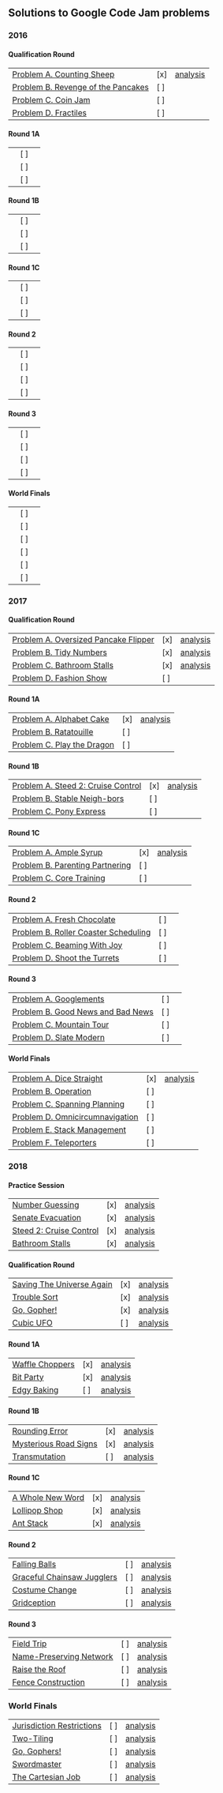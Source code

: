 ## Solutions to Google Code Jam problems

### 2016

#### Qualification Round

|                                                                                                                 |     |                                                                                      |
|-----------------------------------------------------------------------------------------------------------------|-----|--------------------------------------------------------------------------------------|
| [Problem A. Counting Sheep](https://codejam.withgoogle.com/codejam/contest/6254486/dashboard#s=p0&a=0)          | [x] | [analysis](https://codejam.withgoogle.com/codejam/contest/6254486/dashboard#s=a&a=0) |
| [Problem B. Revenge of the Pancakes](https://codejam.withgoogle.com/codejam/contest/6254486/dashboard#s=p1&a=0) | [ ] | []() |
| [Problem C. Coin Jam](https://codejam.withgoogle.com/codejam/contest/6254486/dashboard#s=p2&a=0)                | [ ] | []() |
| [Problem D. Fractiles](https://codejam.withgoogle.com/codejam/contest/6254486/dashboard#s=p3&a=0)               | [ ] |                                                                                      |

#### Round 1A

|                                                                                                               |     |                                                                                      |
|---------------------------------------------------------------------------------------------------------------|-----|--------------------------------------------------------------------------------------|
| []()             | [ ] | []() |
| []()               | [ ] |          |
| []()           | [ ] |          |

#### Round 1B

|                                                                                                               |     |                                                                                   |
|---------------------------------------------------------------------------------------------------------------|-----|-----------------------------------------------------------------------------------|
| []()   | [ ] | []() |
| []()         | [ ] |          |
| []()              | [ ] |          |

#### Round 1C

|                                                                                                               |     |                                                                                      |
|---------------------------------------------------------------------------------------------------------------|-----|--------------------------------------------------------------------------------------|
| []()               | [ ] | []() |
| []()      | [ ] |          |
| []()             | [ ] |          |

#### Round 2

|                                                                                                               |     |          |
|---------------------------------------------------------------------------------------------------------------|-----|----------|
| []()           | [ ] |          |
| []() | [ ] |          |
| []()          | [ ] |          |
| []()         | [ ] |          |

#### Round 3

|                                                                                                               |     |          |
|---------------------------------------------------------------------------------------------------------------|-----|----------|
| []()               | [ ] |          |
| []()    | [ ] |          |
| []()             | [ ] |          |
| []()              | [ ] |          |

#### World Finals

|                                                                                                               |     |          |
|---------------------------------------------------------------------------------------------------------------|-----|----------|
| []()             | [ ] | []() |
| []()                 | [ ] |          |
| []()         | [ ] |          |
| []()      | [ ] |          |
| []()          | [ ] |          |
| []()               | [ ] |          |

### 2017

#### Qualification Round

|                                                                                                               |     |                                                                                      |
|---------------------------------------------------------------------------------------------------------------|-----|--------------------------------------------------------------------------------------|
| [Problem A. Oversized Pancake Flipper](https://codejam.withgoogle.com/codejam/contest/3264486/dashboard#s=p0) | [x] | [analysis](https://codejam.withgoogle.com/codejam/contest/3264486/dashboard#s=a&a=0) |
| [Problem B. Tidy Numbers](https://codejam.withgoogle.com/codejam/contest/3264486/dashboard#s=p1)              | [x] | [analysis](https://codejam.withgoogle.com/codejam/contest/3264486/dashboard#s=a&a=1) |
| [Problem C. Bathroom Stalls](https://codejam.withgoogle.com/codejam/contest/3264486/dashboard#s=p2)           | [x] | [analysis](https://codejam.withgoogle.com/codejam/contest/3264486/dashboard#s=a&a=2) |
| [Problem D. Fashion Show](https://codejam.withgoogle.com/codejam/contest/3264486/dashboard#s=p3)              | [ ] |                                                                                      |

#### Round 1A

|                                                                                                               |     |                                                                                      |
|---------------------------------------------------------------------------------------------------------------|-----|--------------------------------------------------------------------------------------|
| [Problem A. Alphabet Cake](https://codejam.withgoogle.com/codejam/contest/5304486/dashboard#s=p0)             | [x] | [analysis](https://codejam.withgoogle.com/codejam/contest/5304486/dashboard#s=a&a=0) |
| [Problem B. Ratatouille](https://codejam.withgoogle.com/codejam/contest/5304486/dashboard#s=p1)               | [ ] |          |
| [Problem C. Play the Dragon](https://codejam.withgoogle.com/codejam/contest/5304486/dashboard#s=p2)           | [ ] |          |

#### Round 1B

|                                                                                                               |     |                                                                                   |
|---------------------------------------------------------------------------------------------------------------|-----|-----------------------------------------------------------------------------------|
| [Problem A. Steed 2: Cruise Control](https://codejam.withgoogle.com/codejam/contest/8294486/dashboard#s=p0)   | [x] | [analysis](https://codejam.withgoogle.com/codejam/contest/8294486/dashboard#s=p0) |
| [Problem B. Stable Neigh-bors](https://codejam.withgoogle.com/codejam/contest/8294486/dashboard#s=p1)         | [ ] |          |
| [Problem C. Pony Express](https://codejam.withgoogle.com/codejam/contest/8294486/dashboard#s=p2)              | [ ] |          |

#### Round 1C

|                                                                                                               |     |                                                                                      |
|---------------------------------------------------------------------------------------------------------------|-----|--------------------------------------------------------------------------------------|
| [Problem A. Ample Syrup](https://codejam.withgoogle.com/codejam/contest/3274486/dashboard#s=p0)               | [x] | [analysis](https://codejam.withgoogle.com/codejam/contest/3274486/dashboard#s=a&a=0) |
| [Problem B. Parenting Partnering](https://codejam.withgoogle.com/codejam/contest/3274486/dashboard#s=p1)      | [ ] |          |
| [Problem C. Core Training](https://codejam.withgoogle.com/codejam/contest/3274486/dashboard#s=p2)             | [ ] |          |

#### Round 2

|                                                                                                               |     |          |
|---------------------------------------------------------------------------------------------------------------|-----|----------|
| [Problem A. Fresh Chocolate](https://codejam.withgoogle.com/codejam/contest/5314486/dashboard#s=p0)           | [ ] |          |
| [Problem B. Roller Coaster Scheduling](https://codejam.withgoogle.com/codejam/contest/5314486/dashboard#s=p1) | [ ] |          |
| [Problem C. Beaming With Joy](https://codejam.withgoogle.com/codejam/contest/5314486/dashboard#s=p2)          | [ ] |          |
| [Problem D. Shoot the Turrets](https://codejam.withgoogle.com/codejam/contest/5314486/dashboard#s=p3)         | [ ] |          |

#### Round 3

|                                                                                                               |     |          |
|---------------------------------------------------------------------------------------------------------------|-----|----------|
| [Problem A. Googlements](https://codejam.withgoogle.com/codejam/contest/8304486/dashboard#s=p0)               | [ ] |          |
| [Problem B. Good News and Bad News](https://codejam.withgoogle.com/codejam/contest/8304486/dashboard#s=p1)    | [ ] |          |
| [Problem C. Mountain Tour](https://codejam.withgoogle.com/codejam/contest/8304486/dashboard#s=p2)             | [ ] |          |
| [Problem D. Slate Modern](https://codejam.withgoogle.com/codejam/contest/8304486/dashboard#s=p3)              | [ ] |          |

#### World Finals

|                                                                                                               |     |          |
|---------------------------------------------------------------------------------------------------------------|-----|----------|
| [Problem A. Dice Straight](https://codejam.withgoogle.com/codejam/contest/6314486/dashboard#s=p0)             | [x] | [analysis](https://codejam.withgoogle.com/codejam/contest/6314486/dashboard#s=a&a=0) |
| [Problem B. Operation](https://codejam.withgoogle.com/codejam/contest/6314486/dashboard#s=p1)                 | [ ] |          |
| [Problem C. Spanning Planning](https://codejam.withgoogle.com/codejam/contest/6314486/dashboard#s=p2)         | [ ] |          |
| [Problem D. Omnicircumnavigation](https://codejam.withgoogle.com/codejam/contest/6314486/dashboard#s=p3)      | [ ] |          |
| [Problem E. Stack Management](https://codejam.withgoogle.com/codejam/contest/6314486/dashboard#s=p4)          | [ ] |          |
| [Problem F. Teleporters](https://codejam.withgoogle.com/codejam/contest/6314486/dashboard#s=p5)               | [ ] |          |


### 2018

#### Practice Session

|                                                                                                                       |     |                                                                                                       |
|-----------------------------------------------------------------------------------------------------------------------|-----|-------------------------------------------------------------------------------------------------------|
| [Number Guessing](https://codejam.withgoogle.com/2018/challenges/0000000000000130/dashboard)                          | [x] | [analysis](https://codejam.withgoogle.com/2018/challenges/0000000000000130/analysis/0000000000000523) |
| [Senate Evacuation](https://codejam.withgoogle.com/2018/challenges/0000000000000130/dashboard/00000000000004c0)       | [x] | [analysis](https://codejam.withgoogle.com/2018/challenges/0000000000000130/analysis/00000000000004c0) |
| [Steed 2: Cruise Control](https://codejam.withgoogle.com/2018/challenges/0000000000000130/dashboard/0000000000000524) | [x] | [analysis](https://codejam.withgoogle.com/2018/challenges/0000000000000130/analysis/0000000000000524) |
| [Bathroom Stalls](https://codejam.withgoogle.com/2018/challenges/0000000000000130/dashboard/0000000000000652)         | [x] | [analysis](https://codejam.withgoogle.com/2018/challenges/0000000000000130/analysis/0000000000000652) |

#### Qualification Round

|                                                                                                            |     |                                                                                                       |
|------------------------------------------------------------------------------------------------------------|-----|-------------------------------------------------------------------------------------------------------|
| [Saving The Universe Again](https://codejam.withgoogle.com/2018/challenges/00000000000000cb/dashboard)     | [x] | [analysis](https://codejam.withgoogle.com/2018/challenges/00000000000000cb/analysis/0000000000007966) |
| [Trouble Sort](https://codejam.withgoogle.com/2018/challenges/00000000000000cb/dashboard/00000000000079cb) | [x] | [analysis](https://codejam.withgoogle.com/2018/challenges/00000000000000cb/analysis/00000000000079cb) |
| [Go, Gopher!](https://codejam.withgoogle.com/2018/challenges/00000000000000cb/dashboard/0000000000007a30)  | [x] | [analysis](https://codejam.withgoogle.com/2018/challenges/00000000000000cb/analysis/0000000000007a30) |
| [Cubic UFO](https://codejam.withgoogle.com/2018/challenges/00000000000000cb/dashboard/00000000000079cc)    | [ ] | [analysis](https://codejam.withgoogle.com/2018/challenges/00000000000000cb/analysis/00000000000079cc) |

#### Round 1A

|                                                                                                           |     |                                                                                                       |
|-----------------------------------------------------------------------------------------------------------|-----|-------------------------------------------------------------------------------------------------------|
| [Waffle Choppers](https://codejam.withgoogle.com/2018/challenges/0000000000007883/dashboard)              | [x] | [analysis](https://codejam.withgoogle.com/2018/challenges/0000000000007883/analysis/000000000003005a) |
| [Bit Party](https://codejam.withgoogle.com/2018/challenges/0000000000007883/dashboard/000000000002fff6)   | [x] | [analysis](https://codejam.withgoogle.com/2018/challenges/0000000000007883/analysis/000000000002fff6) |
| [Edgy Baking](https://codejam.withgoogle.com/2018/challenges/0000000000007883/dashboard/000000000002fff7) | [ ] | [analysis](https://codejam.withgoogle.com/2018/challenges/0000000000007883/analysis/000000000002fff7) |

#### Round 1B

|                                                                                                                     |     |                                                                                                       |
|---------------------------------------------------------------------------------------------------------------------|-----|-------------------------------------------------------------------------------------------------------|
| [Rounding Error](https://codejam.withgoogle.com/2018/challenges/0000000000007764/dashboard)                         | [x] | [analysis](https://codejam.withgoogle.com/2018/challenges/0000000000007764/analysis/0000000000036601) |
| [Mysterious Road Signs](https://codejam.withgoogle.com/2018/challenges/0000000000007764/dashboard/000000000003675b) | [x] | [analysis](https://codejam.withgoogle.com/2018/challenges/0000000000007764/analysis/000000000003675b) |
| [Transmutation](https://codejam.withgoogle.com/2018/challenges/0000000000007764/dashboard/000000000003675c)         | [ ] | [analysis](https://codejam.withgoogle.com/2018/challenges/0000000000007764/analysis/000000000003675c) |

#### Round 1C

|                                                                                                             |     |                                                                                                       |
|-------------------------------------------------------------------------------------------------------------|-----|-------------------------------------------------------------------------------------------------------|
| [A Whole New Word](https://codejam.withgoogle.com/2018/challenges/0000000000007765/dashboard)               | [x] | [analysis](https://codejam.withgoogle.com/2018/challenges/0000000000007765/analysis/000000000003e064) |
| [Lollipop Shop](https://codejam.withgoogle.com/2018/challenges/0000000000007765/dashboard/000000000003e068) | [x] | [analysis](https://codejam.withgoogle.com/2018/challenges/0000000000007765/analysis/000000000003e068) |
| [Ant Stack](https://codejam.withgoogle.com/2018/challenges/0000000000007765/dashboard/000000000003e0a8)     | [x] | [analysis](https://codejam.withgoogle.com/2018/challenges/0000000000007765/analysis/000000000003e0a8) |

#### Round 2

|                                                                                                                          |     |                                                                                                       |
|--------------------------------------------------------------------------------------------------------------------------|-----|-------------------------------------------------------------------------------------------------------|
| [Falling Balls](https://codejam.withgoogle.com/2018/challenges/0000000000007706/dashboard)                               | [ ] | [analysis]() |
| [Graceful Chainsaw Jugglers](https://codejam.withgoogle.com/2018/challenges/0000000000007706/dashboard/00000000000459f3) | [ ] | [analysis]() |
| [Costume Change](https://codejam.withgoogle.com/2018/challenges/0000000000007706/dashboard/0000000000045875)             | [ ] | [analysis]() |
| [Gridception](https://codejam.withgoogle.com/2018/challenges/0000000000007706/dashboard/00000000000459f4)                | [ ] | [analysis]() |

#### Round 3

|                                                                                                                       |     |                                                                                                       |
|-----------------------------------------------------------------------------------------------------------------------|-----|-------------------------------------------------------------------------------------------------------|
| [Field Trip](https://codejam.withgoogle.com/2018/challenges/0000000000007707/dashboard)                               | [ ] | [analysis]() |
| [Name-Preserving Network](https://codejam.withgoogle.com/2018/challenges/0000000000007707/dashboard/000000000004b90e) | [ ] | [analysis]() |
| [Raise the Roof](https://codejam.withgoogle.com/2018/challenges/0000000000007707/dashboard/000000000004b90d)          | [ ] | [analysis]() |
| [Fence Construction](https://codejam.withgoogle.com/2018/challenges/0000000000007707/dashboard/000000000004b90e)      | [ ] | [analysis]() |

### World Finals

|                                                                                                                 |     |                                                                                                       |
|-----------------------------------------------------------------------------------------------------------------|-----|-------------------------------------------------------------------------------------------------------|
| [Jurisdiction Restrictions](https://codejam.withgoogle.com/2018/challenges/0000000000007766/dashboard)          | [ ] | [analysis]() |
| [Two-Tiling](https://codejam.withgoogle.com/2018/challenges/0000000000007766/dashboard/000000000004da97)        | [ ] | [analysis]() |
| [Go, Gophers!](https://codejam.withgoogle.com/2018/challenges/0000000000007766/dashboard/000000000004da2d)      | [ ] | [analysis]() |
| [Swordmaster](https://codejam.withgoogle.com/2018/challenges/0000000000007766/dashboard/000000000004d961)       | [ ] | [analysis]() |
| [The Cartesian Job](https://codejam.withgoogle.com/2018/challenges/0000000000007766/dashboard/000000000004d962) | [ ] | [analysis]() |
